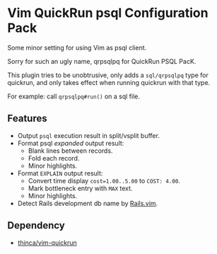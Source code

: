 Vim QuickRun psql Configuration Pack
====

Some minor setting for using Vim as psql client.

Sorry for such an ugly name, qrpsqlpq for QuickRun PSQL PacK.

This plugin tries to be unobtrusive, only adds a `sql/qrpsqlpq` type for
quickrun, and only takes effect when running quickrun with that type.

For example: call `qrpsqlpq#run()` on a sql file.


Features
----

- Output `psql` execution result in split/vsplit buffer.
- Format psql *expanded* output result:
  - Blank lines between records.
  - Fold each record.
  - Minor highlights.
- Format `EXPLAIN` output result:
  - Convert time display `cost=1.00..5.00` to `COST: 4.00`.
  - Mark bottleneck entry with `MAX` text.
  - Minor highlights.
- Detect Rails development db name by [Rails.vim][rails.vim].


Dependency
----

- [thinca/vim-quickrun][quickrun]



[quickrun]: https://github.com/thinca/vim-quickrun
[rails.vim]: https://github.com/tpope/vim-rails
